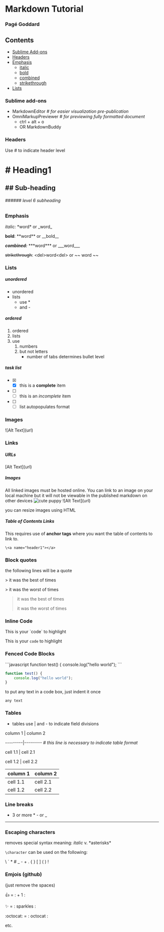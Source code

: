 # Markdown Tutorial
### Pagé Goddard

## Contents
* [Sublime Add-ons](#add-ons)
* [Headers](#headers)
* [Emphasis](#emphasis)
    - [italic](#italic)
    - [bold](#bold)
    - [combined](#combo)
    - [strikethrough](#strike)
* [Lists](#lists)


### Sublime add-ons <a name="add-ons"></a>
* MarkdownEditor *# for easier visualization pre-publication*
* OmniMarkupPreviewer *# for previewing fully formatted document*
    - ctrl + alt + o
    - OR MarkdownBuddy

### Headers <a name="headers"></a>
Use \# to indicate header level
# \# Heading1
## \#\# Sub-heading
###### \#\#\#\#\#\# level 6 subheading

### Emphasis <a name="emphasis"></a>
*italic:* \*word\* or \_word\_ <a name="italic"></a>

**bold**: \*\*word\*\* or \_\_bold\_\_ <a name="bold"></a>

***combined:*** \*\*\*word\*\*\* or \_\_\_word\_\_\_ <a name="combo"></a>

<del>strikethrough</del>: <del\>word<del\> or ~~ word ~~ <a name="strike"></a>

### Lists <a name="lists"></a>
##### unordered <a name="unordered"></a>
* unordered
* lists
    -  use \*
    - and \-

##### ordered <a name="ordered"></a>
1. ordered
2. lists
3. use
    1. numbers
    2. but not letters
        * number of tabs determines bullet level

##### task list <a name="tasks"></a>
- [x] - [x] this is a **complete** item
- [ ] - [ ] this is an *incomplete* item
- [ ] - [ ] list autopopulates format

### Images <a name="images"></a>
\!\[Alt Text](url)

### Links <a name="links"></a>
##### URLs <a name="URLs"></a>
\[Alt Text](url)

##### Images
All linked images must be hosted online. You can link to an image on your local machine but it will not be viewable in the published markdown on other devices
![cute puppy](https://s7.favim.com/610/151130/cute-cuties-dog-smile-Favim.com-3673417.jpg)
\!\[Alt Text](url)

you can resize images using HTML

##### Table of Contents Links
This requires use of **anchor tags** where you want the table of contents to link to.

`\<a name="header1"></a>`



### Block quotes
the following lines will be a quote

\> it was the best of times

\> it was the worst of times
> it was the best of times
> 
> it was the worst of times

### Inline Code

This is your \`code\` to highlight

This is your `code` to highlight

### Fenced Code Blocks

\```javascript
function test() {
console.log("hello world");
\```

```javascript
function test() {
    console.log("hello world");
}
```

to put any text in a code box, just indent it once

    any text

### Tables
* tables use | and - to indicate field divisions

column 1 | column 2

\---------|--------- *# this line is necessary to indicate table format*

cell 1.1 | cell 2.1

cell 1.2 | cell 2.2

column 1 | column 2
---------|---------
cell 1.1 | cell 2.1
cell 1.2 | cell 2.2

### Line breaks
* 3 or more \* \- or \_
---


### Escaping characters
removes special syntax meaning: 
*italic* v. \*asterisks\*

`\character` can be used on the following:

\\ \` \* \# \_ \- \+ \.
\{ \} \[ \] \( \) \!

### Emjois (github)

(just remove the spaces)

:+1: = \: \+ 1 \:

:sparkles: = \: sparkles \:

:octocat: = \: octocat \:

etc.
